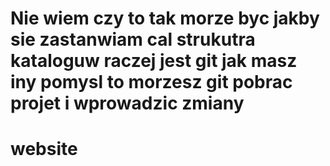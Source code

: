 # Nie wiem czy to tak morze byc jakby sie zastanwiam cal strukutra kataloguw raczej jest git jak masz iny pomysl to morzesz git pobrac projet i wprowadzic zmiany 

# website
